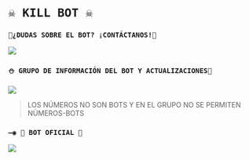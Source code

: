 # `☠️ KILL BOT ☠️` 

### `🏓¿DUDAS SOBRE EL BOT? ¡CONTÁCTANOS!🍁`
<a href="http://wa.me/56956654814" target="blank"><img src="https://img.shields.io/badge/OFC-INEFFABLE_MVRCO-25D366?style=for-the-badge&logo=whatsapp&logoColor=white" /></a>

### `⛄ GRUPO DE INFORMACIÓN DEL BOT Y ACTUALIZACIONES🧿`
<a href="https://chat.whatsapp.com/HqhAoXS8TCcJIn0KrbJZKz" target="blank"><img src="https://img.shields.io/badge/GRUPO_DE_SOPORTE-25D366?style=for-the-badge&logo=whatsapp&logoColor=white" /></a>

> LOS NÚMEROS NO SON BOTS Y EN EL GRUPO NO SE PERMITEN NÚMEROS-BOTS

### `—◉ 🤖 BOT OFICIAL 🤖`
<a href="https://wa.me/56956654814" target="blank"><img src="https://img.shields.io/badge/BOT-KILL_BOT-25D366?style=for-the-badge&logo=whatsapp&logoColor=white" /></a>
